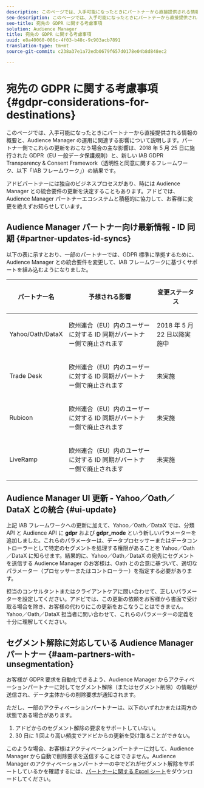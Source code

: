 ```yaml
---
description: このページでは、入手可能になったときにパートナーから直接提供される情報の概要と、Audience Manager の運用に関連する影響について説明します。パートナー側でこれらの更新をおこなう場合の主な影響は、2018 年 5 月 25 日に施行された GDPR（EU 一般データ保護規則）と、新しい IAB GDPR Transparency & Consent Framework（透明性と同意に関するフレームワーク、以下「IAB フレームワーク」）の結果です。
seo-description: このページでは、入手可能になったときにパートナーから直接提供される情報の概要と、Audience Manager の運用に関連する影響について説明します。パートナー側でこれらの更新をおこなう場合の主な影響は、2018 年 5 月 25 日に施行された GDPR（EU 一般データ保護規則）と、新しい IAB GDPR Transparency & Consent Framework（透明性と同意に関するフレームワーク、以下「IAB フレームワーク」）の結果です。
seo-title: 宛先の GDPR に関する考慮事項
solution: Audience Manager
title: 宛先の GDPR に関する考慮事項
uuid: e8a40060-086c-4f03-b48c-9c903acb7891
translation-type: tm+mt
source-git-commit: c238a37e1a72edb0679f657d0178e04b8d848ec2

---
```



# 宛先の GDPR に関する考慮事項{#gdpr-considerations-for-destinations}

このページでは、入手可能になったときにパートナーから直接提供される情報の概要と、Audience Manager の運用に関連する影響について説明します。パートナー側でこれらの更新をおこなう場合の主な影響は、2018 年 5 月 25 日に施行された GDPR（EU 一般データ保護規則）と、新しい IAB GDPR Transparency &amp; Consent Framework（透明性と同意に関するフレームワーク、以下「IAB フレームワーク」）の結果です。

アドビパートナーには独自のビジネスプロセスがあり、時には Audience Manager との統合要件の更新を決定することもあります。アドビでは、Audience Manager パートナーエコシステムと積極的に協力して、お客様に変更を絶えずお知らせしています。

## Audience Manager パートナー向け最新情報 - ID 同期 {#partner-updates-id-syncs}

以下の表に示すとおり、一部のパートナーでは、GDPR 標準に準拠するために、Audience Manager との統合要件を変更して、IAB フレームワークに基づくサポートを組み込むようになりました。

<table id="table_335A470D4F10434E9CF587089FB54B0C"> 
 <thead> 
  <tr> 
   <th colname="col1" class="entry"> <p>パートナー名 </p> </th> 
   <th colname="col2" class="entry"> <p>予想される影響 </p> </th> 
   <th colname="col3" class="entry"> <p>変更ステータス </p> </th> 
  </tr>
 </thead>
 <tbody> 
  <tr> 
   <td colname="col1"> <p>Yahoo/Oath/DataX </p> </td> 
   <td colname="col2"> <p>欧州連合（EU）内のユーザーに対する ID 同期がパートナー側で廃止されます </p> </td> 
   <td colname="col3"> <p>2018 年 5 月 22 日以降実施中 </p> </td> 
  </tr> 
  <tr> 
   <td colname="col1"> <p>Trade Desk </p> </td> 
   <td colname="col2"> <p>欧州連合（EU）内のユーザーに対する ID 同期がパートナー側で廃止されます </p> </td> 
   <td colname="col3"> <p>未実施 </p> </td> 
  </tr> 
  <tr> 
   <td colname="col1"> <p>Rubicon </p> </td> 
   <td colname="col2"> <p>欧州連合（EU）内のユーザーに対する ID 同期がパートナー側で廃止されます </p> </td> 
   <td colname="col3"> <p>未実施 </p> </td> 
  </tr> 
  <tr> 
   <td colname="col1"> <p>LiveRamp </p> </td> 
   <td colname="col2"> <p>欧州連合（EU）内のユーザーに対する ID 同期がパートナー側で廃止されます </p> </td> 
   <td colname="col3"> <p>未実施 </p> </td> 
  </tr> 
 </tbody> 
</table>

## Audience Manager UI 更新 - Yahoo／Oath／DataX との統合 {#ui-update}

上記 IAB フレームワークへの更新に加えて、Yahoo／Oath／DataX では、分類 API と Audience API に **gdpr** および **gdpr_mode** という新しいパラメーターを追加しました。これらのパラメーターは、データプロセッサーまたはデータコントローラーとして特定のセグメントを処理する権限があることを Yahoo／Oath／DataX に知らせます。結果的に、Yahoo／Oath／DataX の宛先にセグメントを送信する Audience Manager のお客様は、Oath との合意に基づいて、適切なパラメーター（プロセッサーまたはコントローラー）を指定する必要があります。

担当のコンサルタントまたはクライアントケアに問い合わせて、正しいパラメーターを設定してください。アドビでは、この更新の依頼をお客様から書面で受け取る場合を除き、お客様の代わりにこの更新をおこなうことはできません。Yahoo／Oath／DataX 担当者に問い合わせて、これらのパラメーターの定義を十分に理解してください。

## セグメント解除に対応している Audience Manager パートナー {#aam-partners-with-unsegmentation}

お客様が GDPR 要求を自動化できるよう、Audience Manager からアクティベーションパートナーに対してセグメント解除（またはセグメント削除）の情報が送信され、データ主体からの削除要求が通知されます。

ただし、一部のアクティベーションパートナーは、以下のいずれかまたは両方の状態である場合があります。

1. アドビからのセグメント解除の要求をサポートしていない。
1. 30 日に 1 回より高い頻度でアドビからの更新を受け取ることができない。

このような場合、お客様はアクティベーションパートナーに対して、Audience Manager から自動で削除要求を送信することはできません。Audience Manager のアクティベーションパートナーの中でどれがセグメント解除をサポートしているかを確認するには、[パートナーに関する Excel シート](/help/using/overview/aam-gdpr/assets/AAM-Partners-October2019.xlsx)をダウンロードしてください。
